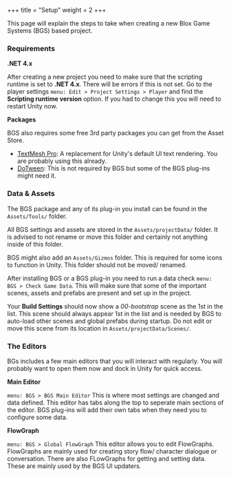 +++
title = "Setup"
weight = 2
+++

This page will explain the steps to take when creating a new Blox Game Systems (BGS) based project.

### Requirements

**.NET 4.x**

After creating a new project you need to make sure that the scripting runtime is set to **.NET 4.x**. There will be errors if this is not set. Go to the player settings `menu: Edit > Project Settings > Player` and find the **Scripting runtime version** option. If you had to change this you will need to restart Unity now.

**Packages**

BGS also requires some free 3rd party packages you can get from the Asset Store.

- [TextMesh Pro](https://assetstore.unity.com/packages/essentials/beta-projects/textmesh-pro-84126): A replacement for Unity's default UI text rendering. You are probably using this already.
- [DoTween](https://assetstore.unity.com/packages/tools/animation/dotween-hotween-v2-27676): This is not required by BGS but some of the BGS plug-ins might need it. 

### Data & Assets

The BGS package and any of its plug-in you install can be found in the `Assets/Tools/` folder.

All BGS settings and assets are stored in the `Assets/projectData/` folder. It is advised to not rename or move this folder and certainly not anything inside of this folder.

BGS might also add an `Assets/Gizmos` folder. This is required for some icons to function in Unity. This folder should not be moved/ renamed.

After installing BGS or a BGS plug-in you need to run a data check `menu: BGS > Check Game Data`. This will make sure that some of the important scenes, assets and prefabs are present and set up in the project.

Your **Build Settings** should now show a *00-bootstrap* scene as the 1st in the list. This scene should always appear 1st in the list and is needed by BGS to auto-load other scenes and global prefabs during startup. Do not edit or move this scene from its location in `Assets/projectData/Scenes/`.

### The Editors

BGs includes a few main editors that you will interact with regularly. You will probably want to open them now and dock in Unity for quick access.

**Main Editor**

`menu: BGS > BGS Main Editor` This is where most settings are changed and data defined. This editor has tabs along the top to seperate main sections of the editor. BGS plug-ins will add their own tabs when they need you to configure some data.

**FlowGraph**

`menu: BGS > Global FlowGraph` This editor allows you to edit FlowGraphs. FlowGraphs are mainly used for creating story flow/ character dialogue or conversation. There are also FLowGraphs for getting and setting data. These are mainly used by the BGS UI updaters.

